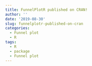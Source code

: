 ```yaml
---
title: FunnelPlotR published on CRAN!
author: ''
date: '2019-08-30'
slug: funnelplotr-published-on-cran
categories:
  - Funnel plot
  - R
tags:
  - R
  - package
  - Funnel plot
---
```


